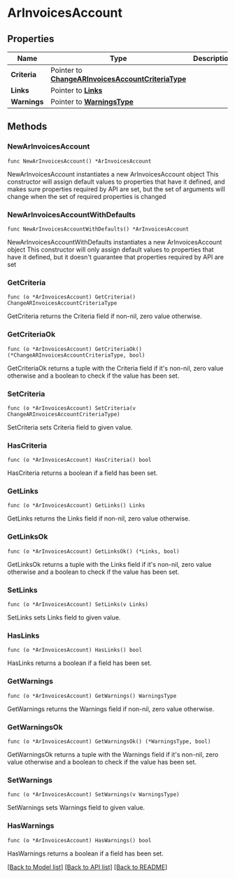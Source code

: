 # ArInvoicesAccount

## Properties

Name | Type | Description | Notes
------------ | ------------- | ------------- | -------------
**Criteria** | Pointer to [**ChangeARInvoicesAccountCriteriaType**](ChangeARInvoicesAccountCriteriaType.md) |  | [optional] 
**Links** | Pointer to [**Links**](Links.md) |  | [optional] 
**Warnings** | Pointer to [**WarningsType**](WarningsType.md) |  | [optional] 

## Methods

### NewArInvoicesAccount

`func NewArInvoicesAccount() *ArInvoicesAccount`

NewArInvoicesAccount instantiates a new ArInvoicesAccount object
This constructor will assign default values to properties that have it defined,
and makes sure properties required by API are set, but the set of arguments
will change when the set of required properties is changed

### NewArInvoicesAccountWithDefaults

`func NewArInvoicesAccountWithDefaults() *ArInvoicesAccount`

NewArInvoicesAccountWithDefaults instantiates a new ArInvoicesAccount object
This constructor will only assign default values to properties that have it defined,
but it doesn't guarantee that properties required by API are set

### GetCriteria

`func (o *ArInvoicesAccount) GetCriteria() ChangeARInvoicesAccountCriteriaType`

GetCriteria returns the Criteria field if non-nil, zero value otherwise.

### GetCriteriaOk

`func (o *ArInvoicesAccount) GetCriteriaOk() (*ChangeARInvoicesAccountCriteriaType, bool)`

GetCriteriaOk returns a tuple with the Criteria field if it's non-nil, zero value otherwise
and a boolean to check if the value has been set.

### SetCriteria

`func (o *ArInvoicesAccount) SetCriteria(v ChangeARInvoicesAccountCriteriaType)`

SetCriteria sets Criteria field to given value.

### HasCriteria

`func (o *ArInvoicesAccount) HasCriteria() bool`

HasCriteria returns a boolean if a field has been set.

### GetLinks

`func (o *ArInvoicesAccount) GetLinks() Links`

GetLinks returns the Links field if non-nil, zero value otherwise.

### GetLinksOk

`func (o *ArInvoicesAccount) GetLinksOk() (*Links, bool)`

GetLinksOk returns a tuple with the Links field if it's non-nil, zero value otherwise
and a boolean to check if the value has been set.

### SetLinks

`func (o *ArInvoicesAccount) SetLinks(v Links)`

SetLinks sets Links field to given value.

### HasLinks

`func (o *ArInvoicesAccount) HasLinks() bool`

HasLinks returns a boolean if a field has been set.

### GetWarnings

`func (o *ArInvoicesAccount) GetWarnings() WarningsType`

GetWarnings returns the Warnings field if non-nil, zero value otherwise.

### GetWarningsOk

`func (o *ArInvoicesAccount) GetWarningsOk() (*WarningsType, bool)`

GetWarningsOk returns a tuple with the Warnings field if it's non-nil, zero value otherwise
and a boolean to check if the value has been set.

### SetWarnings

`func (o *ArInvoicesAccount) SetWarnings(v WarningsType)`

SetWarnings sets Warnings field to given value.

### HasWarnings

`func (o *ArInvoicesAccount) HasWarnings() bool`

HasWarnings returns a boolean if a field has been set.


[[Back to Model list]](../README.md#documentation-for-models) [[Back to API list]](../README.md#documentation-for-api-endpoints) [[Back to README]](../README.md)


